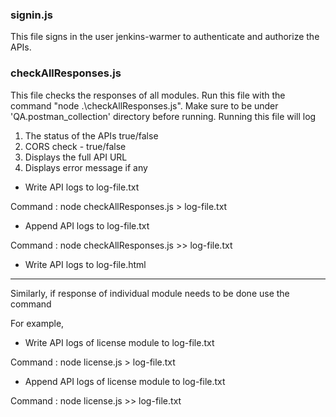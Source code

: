 
### signin.js
This file signs in the user jenkins-warmer to authenticate and authorize the APIs.

### checkAllResponses.js

This file checks the responses of all modules. 
Run this file with the command "node .\checkAllResponses.js". Make sure to be under 'QA.postman_collection' directory before running.
Running this file will log 
1. The status of the APIs true/false
2. CORS check - true/false
3. Displays the full API URL
4. Displays error message if any

 - Write API logs to log-file.txt 

Command : node checkAllResponses.js > log-file.txt

- Append API logs to log-file.txt 

Command : node checkAllResponses.js >> log-file.txt

- Write API logs to log-file.html

-----------------------------------------

Similarly, if response of individual module needs to be done use the command

For example, 

- Write API logs of license module to log-file.txt

Command : node license.js > log-file.txt

- Append API logs of license module to log-file.txt

Command : node license.js >> log-file.txt
